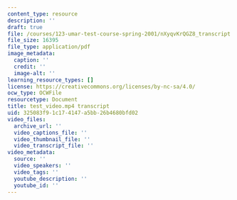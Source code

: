 ```yaml
---
content_type: resource
description: ''
draft: true
file: /courses/123-umar-test-course-spring-2001/nXyqvKrQGZ8_transcript.pdf
file_size: 16395
file_type: application/pdf
image_metadata:
  caption: ''
  credit: ''
  image-alt: ''
learning_resource_types: []
license: https://creativecommons.org/licenses/by-nc-sa/4.0/
ocw_type: OCWFile
resourcetype: Document
title: test_video.mp4 transcript
uid: 325083f9-1c17-4147-a5bb-26b4680bfd02
video_files:
  archive_url: ''
  video_captions_file: ''
  video_thumbnail_file: ''
  video_transcript_file: ''
video_metadata:
  source: ''
  video_speakers: ''
  video_tags: ''
  youtube_description: ''
  youtube_id: ''
---
```

